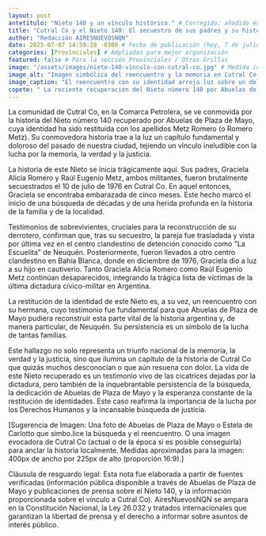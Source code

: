 ```yaml
---
layout: post
antetitulo: "Nieto 140 y un vínculo histórico." # Corregido: añadido espacio después de ':' y mejorado el texto
title: "Cutral Co y el Nieto 140: El secuestro de sus padres y su historia en la Comarca Petrolera." # Corregido: mejorado el texto y la gramática
author: "Redacción AIRESNUEVOSNQN"
date: 2025-07-07 14:59:28 -0300 # Fecha de publicación (hoy, 7 de julio de 2025)
categories: [Provinciales] # Ampliadas para mejor organización
featured: false # Para la sección Provinciales / Otras Grillas
image: "/assets/images/nieto-140-vinculo-con-cutral-co.jpg" # Medida ideal para Otras Grillas: 400px de ancho por 225px de alto (proporción 16:9)
image_alt: "Imagen simbólica del reencuentro y la memoria en Cutral Co por el Nieto 140."
image_caption: "El reencuentro con su identidad arroja luz sobre un doloroso capítulo de la historia de Cutral Co."
copete: " La reciente recuperación del Nieto número 140 por Abuelas de Plaza de Mayo ha revelado un profundo y doloroso vínculo con Cutral Co. Su historia, que comienza con el secuestro de sus padres, Graciela Alicia Romero y Raúl Eugenio Metz, en la ciudad en 1976, es un testimonio vivo de las heridas de la última dictadura y un capítulo fundamental de la memoria local y provincial.."
---
```


La comunidad de Cutral Co, en la Comarca Petrolera, se ve conmovida por la historia del Nieto número 140 recuperado por Abuelas de Plaza de Mayo, cuya identidad ha sido restituida con los apellidos Metz Romero (o Romero Metz). Su conmovedora historia trae a la luz un capítulo fundamental y doloroso del pasado de nuestra ciudad, tejiendo un vínculo ineludible con la lucha por la memoria, la verdad y la justicia.

La historia de este Nieto se inicia trágicamente aquí. Sus padres, Graciela Alicia Romero y Raúl Eugenio Metz, ambos militantes, fueron brutalmente secuestrados el 10 de julio de 1976 en Cutral Co. En aquel entonces, Graciela se encontraba embarazada de cinco meses. Este hecho marcó el inicio de una búsqueda de décadas y de una herida profunda en la historia de la familia y de la localidad.

Testimonios de sobrevivientes, cruciales para la reconstrucción de su derrotero, confirman que, tras su secuestro, la pareja fue trasladada y vista por última vez en el centro clandestino de detención conocido como "La Escuelita" de Neuquén. Posteriormente, fueron llevados a otro centro clandestino en Bahía Blanca, donde en diciembre de 1976, Graciela dio a luz a su hijo en cautiverio. Tanto Graciela Alicia Romero como Raúl Eugenio Metz continúan desaparecidos, integrando la trágica lista de víctimas de la última dictadura cívico-militar en Argentina.

La restitución de la identidad de este Nieto es, a su vez, un reencuentro con su hermana, cuyo testimonio fue fundamental para que Abuelas de Plaza de Mayo pudiera reconstruir esta parte vital de la historia argentina y, de manera particular, de Neuquén. Su persistencia es un símbolo de la lucha de tantas familias.

Este hallazgo no solo representa un triunfo nacional de la memoria, la verdad y la justicia, sino que ilumina un capítulo de la historia de Cutral Co que quizás muchos desconocían o que aún resuena con dolor. La vida de este Nieto recuperado es un testimonio vivo de las cicatrices dejadas por la dictadura, pero también de la inquebrantable persistencia de la búsqueda, la dedicación de Abuelas de Plaza de Mayo y la esperanza constante de la restitución de identidades. Este caso reafirma la importancia de la lucha por los Derechos Humanos y la incansable búsqueda de justicia.

[Sugerencia de Imagen: Una foto de Abuelas de Plaza de Mayo o Estela de Carlotto que simbo.lice la búsqueda y el reencuentro. O una imagen evocadora de Cutral Co (actual o de la época si es posible conseguirla) para anclar la historia localmente. Medidas aproximadas para la imagen: 400px de ancho por 225px de alto (proporción 16:9).]

Cláusula de resguardo legal:
Esta nota fue elaborada a partir de fuentes verificadas (información pública disponible a través de Abuelas de Plaza de Mayo y publicaciones de prensa sobre el Nieto 140, y la información proporcionada sobre el vínculo a Cutral Co). AiresNuevosNQN se ampara en la Constitución Nacional, la Ley 26.032 y tratados internacionales que garantizan la libertad de prensa y el derecho a informar sobre asuntos de interés público.